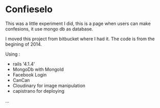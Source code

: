 Confieselo
=========

This was a little experiment I did, this is a page when users can make confesions, it use mongo db as database.

I moved this project from bitbucket where I had it. The code is from the begining of 2014.


Using :

* rails '4.1.4'
* MongoDb with MongoId
* Facebook Login
* CanCan
* Cloudinary for image manipulation
* capistrano for deploying


...
